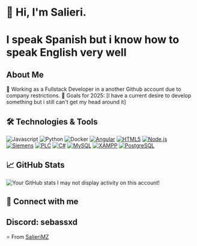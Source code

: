 # 👋 Hi, I'm Salieri. 
# I speak Spanish but i know how to speak English very well

## About Me
💼 Working as a Fullstack Developer in a another Github account due to company restrictions. 
🎯 Goals for 2025: [I have a current desire to develop something but i still can't get my head around it]

## 🛠️ Technologies & Tools
![Javascript](https://img.shields.io/badge/Code-JavaScript-informational?style=flat&logo=javascript&logoColor=white&color=2bbc8a)
![Python](https://img.shields.io/badge/Code-Python-informational?style=flat&logo=python&logoColor=white&color=2bbc8a)
![Docker](https://img.shields.io/badge/Tools-Docker-informational?style=flat&logo=docker&logoColor=white&color=2bbc8a)
[![Angular](https://img.shields.io/badge/Angular-DD0031?style=for-the-badge&logo=angular&logoColor=white)](https://angular.io/)
[![HTML5](https://img.shields.io/badge/HTML5-E34F26?style=for-the-badge&logo=html5&logoColor=white)](https://developer.mozilla.org/en-US/docs/Web/HTML)
[![Node.js](https://img.shields.io/badge/Node.js-339933?style=for-the-badge&logo=nodedotjs&logoColor=white)](https://nodejs.org/)
[![Siemens](https://img.shields.io/badge/Siemens-009999?style=for-the-badge&logo=siemens&logoColor=white)](https://www.siemens.com/)
[![PLC](https://img.shields.io/badge/PLC-Programming-2C5BB4?style=for-the-badge)](https://www.plcacademy.com/)
[![C#](https://img.shields.io/badge/C%23-239120?style=for-the-badge&logo=c-sharp&logoColor=white)](https://docs.microsoft.com/en-us/dotnet/csharp/)
[![MySQL](https://img.shields.io/badge/MySQL-4479A1?style=for-the-badge&logo=mysql&logoColor=white)](https://www.mysql.com/)
[![XAMPP](https://img.shields.io/badge/XAMPP-FB7A24?style=for-the-badge&logo=xampp&logoColor=white)](https://www.apachefriends.org/)
[![PostgreSQL](https://img.shields.io/badge/PostgreSQL-316192?style=for-the-badge&logo=postgresql&logoColor=white)](https://www.postgresql.org/)

## 📈 GitHub Stats
![Your GitHub stats](https://github-readme-stats.vercel.app/api?username=yourusername&show_icons=true&theme=gotham)
I may not display activity on this account! 
## 🤝 Connect with me
Discord: sebassxd
---
⭐️ From [SalieriMZ](https://github.com/SalieriMZ)
